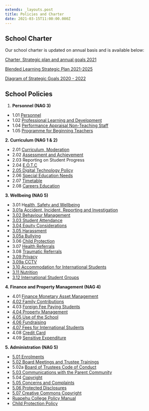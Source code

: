 ```yaml
---
extends: _layouts.post
title: Policies and Charter
date: 2021-03-15T11:00:00.000Z
---
```

## **School Charter**

Our school charter is updated on annual basis and is available below:

[Charter, Strategic plan and annual goals 2021](https://res.cloudinary.com/ruapehu-college/image/upload/v1615504356/Charter_Strategic_plan_and_annual_goals_2021_pocyxo.pdf)

[Blended Learning Strategic Plan 2021-2025](https://res.cloudinary.com/ruapehu-college/image/upload/v1615504355/Blended_Learning_Strategic_Plan_2021-2025_kfdogr.pdf)

[Diagram of Strategic Goals 2020 - 2022](https://res.cloudinary.com/ruapehu-college/image/upload/v1615504355/Diagram_of_Strategic_Goals_2020_-_2022_q04mxg.pdf)

## School Policies

1. **Personnel (NAG 3)**	

* 1.01	[Personnel](https://res.cloudinary.com/ruapehu-college/image/upload/v1615850528/Policy_-_personnel_zdwvzs.pdf)	
* 1.02	[Professional Learning and Development](https://res.cloudinary.com/ruapehu-college/image/upload/v1615847732/PERSONNEL-_PERFOMANACE_MANAGEMENT_PROFESSIONAL_LEARNING_DEVELOPMENT_rnr6zf.pdf)	
* 1.04	[Performance Appraisal Non-Teaching Staff](https://res.cloudinary.com/ruapehu-college/image/upload/v1615848063/PERFORMANCE_APPRAISAL_POLICY_NON-TEACHING_STAFF_p6965m.pdf)	
* 1.05	[Programme for Beginning Teachers](https://res.cloudinary.com/ruapehu-college/image/upload/v1615848063/Programme_for_beginning_teachers_knkght.pdf)



**2. Curriculum (NAG 1 & 2)**

* 2.01	[Curriculum, Moderation](https://res.cloudinary.com/ruapehu-college/image/upload/v1615847730/CURRICULUM_MODERATION_ASSESSMENT_ACHIEVEMENT_AND_REPORTING_POLICY_ni6qt5.pdf)
* 2.02	[Assessment and Achievement](https://res.cloudinary.com/ruapehu-college/image/upload/v1615847730/CURRICULUM_MODERATION_ASSESSMENT_ACHIEVEMENT_AND_REPORTING_POLICY_ni6qt5.pdf)	
* 2.03	Reporting on Student Progress	
* 2.04	[E.O.T.C	](https://res.cloudinary.com/ruapehu-college/image/upload/v1567644028/EOTC_Policy_Safety_Management_Plan_-_Version_2.1_26.08.19_kisqin.pdf)
* [2.05 Digital Technology Policy](https://res.cloudinary.com/ruapehu-college/image/upload/v1615504357/Policy_-_digital_technology_eiog2f.pdf)	
* 2.06	[Special Education Needs	](https://res.cloudinary.com/ruapehu-college/image/upload/v1615847729/EDUCATION_SUPPORT_FOR_STUDENTS_WITH_SPECIAL_NEEDS_qyb8lx.pdf)
* 2.07	[Timetable](https://res.cloudinary.com/ruapehu-college/image/upload/v1615847731/Timetable_Policy_tdel0x.pdf)	
* 2.08	[Careers Education](https://res.cloudinary.com/ruapehu-college/image/upload/v1615847726/CAREERS_EDUCATION_POLICY_gtwukg.pdf)	

**3.	Wellbeing (NAG 5)**

* 3.01	H[ealth, Safety and Wellbeing](https://res.cloudinary.com/ruapehu-college/image/upload/v1615847728/HEALTH_AND_SAFETY_WELLBEING_OF_STUDENTS_STAFF_AND_OTHER_PERSONS_lg6mdd.pdf)	
* [3.01a Accident, Incident, Reporting and Investigation](https://res.cloudinary.com/ruapehu-college/image/upload/v1615504355/Policy_-_accident_incident_reporting_and_investigation_w2ghmc.pdf)
* [3.02	Behaviour Management	](https://res.cloudinary.com/ruapehu-college/image/upload/v1615504356/Policy_-_behaviour_management_d2troa.pdf)
* [3.03	Student Attendance](https://res.cloudinary.com/ruapehu-college/image/upload/v1615504358/Policy_-_student_attendance_b8dhhs.pdf)
* [3.04 Equity Considerations](https://res.cloudinary.com/ruapehu-college/image/upload/v1615504357/Policy_-_equity_consideration_ccrhif.pdf)
* [3.05	Harassment](https://res.cloudinary.com/ruapehu-college/image/upload/v1615847728/Harassment_Policy_od0cth.pdf)	
* [3.05a Bullying](https://res.cloudinary.com/ruapehu-college/image/upload/v1615504355/Policy_-_anti-bullying_cdr7zb.pdf)
* 3.06	[Child Protection](https://res.cloudinary.com/ruapehu-college/image/upload/v1615847726/Child_Protection_Policy_ykwope.pdf)	
* 3.07	[Health Referrals](https://res.cloudinary.com/ruapehu-college/image/upload/v1615848618/Health_Policy_iqqnt4.pdf)	
* 3.08	[Traumatic Referrals](https://res.cloudinary.com/ruapehu-college/image/upload/v1615847731/Traumatic_Incidents_dxsdja.pdf)
* [3.09	Privacy](https://res.cloudinary.com/ruapehu-college/image/upload/v1615504359/Policy_-_privacy_uvycvr.pdf)
* [3.09a CCTV](https://res.cloudinary.com/ruapehu-college/image/upload/v1615504356/Policy_-_cctv_pv3ly4.pdf)	
* [3.10	Accommodation for International Students	](https://res.cloudinary.com/ruapehu-college/image/upload/v1615504358/Policy_-_international_accommodation_for_fee_paying_students_fbrinv.pdf)
* [3.11	Nutrition](https://res.cloudinary.com/ruapehu-college/image/upload/v1615504358/Policy_-_nutrition.docx_qlgp7i.pdf)
* [3.12	International Student Groups](https://res.cloudinary.com/ruapehu-college/image/upload/v1615504358/Policy_-_international_student_groups_uuzbck.pdf)

**4.	Finance and Property Management (NAG 4)**

* 4.01	[Finance Monetary Asset Management](https://res.cloudinary.com/ruapehu-college/image/upload/v1615847728/Finance_Monetary_Policy_dquse8.pdf)	
* [4.02 Family Contributions](https://res.cloudinary.com/ruapehu-college/image/upload/v1615504357/Policy_-_Family_Contributions_xtrs6c.pdf)
* 4.03 [Foreign Fee Paying Students](https://res.cloudinary.com/ruapehu-college/image/upload/v1615504358/Policy_-_foreign_fee_paying_students_kxawfs.pdf)
* [4.04 Property Management](https://res.cloudinary.com/ruapehu-college/image/upload/v1615504359/Policy_-_property_management_zrk2z5.pdf)
* [4.05 Use of the School](https://res.cloudinary.com/ruapehu-college/image/upload/v1615504359/Policy_-_use_of_school_ccgiqw.pdf)
* [4.06 Fundraising](https://res.cloudinary.com/ruapehu-college/image/upload/v1615504358/Policy_-_fundraising_krlnbk.pdf)
* [4.07	Fees for International Students	](https://res.cloudinary.com/ruapehu-college/image/upload/v1615504358/Policy_-_foreign_fee_paying_students_kxawfs.pdf)
* 4.08	[Credit Card	](https://res.cloudinary.com/ruapehu-college/image/upload/v1615847727/Credit_Card_Policy_q2uaj9.pdf)
* 4.09	[Sensitive Expenditure](https://res.cloudinary.com/ruapehu-college/image/upload/v1615847731/Sensitive_Expenditure_Policy_lwbwld.pdf)	

**5.	Administration (NAG 5)**

* [5.01	Enrolments](https://res.cloudinary.com/ruapehu-college/image/upload/v1615504357/Policy_-_enrolments_zjugln.pdf)
* [5.02	Board Meetings and Trustee Trainings](https://res.cloudinary.com/ruapehu-college/image/upload/v1615504356/Policy_-_Board_Meetings_zctmxe.pdf)
* 5.02a [Board of Trustees Code of Conduct](https://res.cloudinary.com/ruapehu-college/image/upload/v1615847726/BoT_Governance_egrwoq.pdf)
* [5.03 Communications with the Parent Community](https://res.cloudinary.com/ruapehu-college/image/upload/v1615504356/Policy_-_communications_with_parent_community_ue69ka.pdf)
* 5.04 [Copyright](https://res.cloudinary.com/ruapehu-college/image/upload/v1615504356/Policy_-_copyright_policy_gmbodf.pdf)	
* [5.05	Concerns and Complaints](https://res.cloudinary.com/ruapehu-college/image/upload/v1615504357/Policy_-_concerns_and_complaints_smnzii.pdf)	
* [5.06	Protected Disclosures](https://res.cloudinary.com/ruapehu-college/image/upload/v1615847730/PROTECTED_DISCLOSURES_bwpwia.pdf)	
* [5.07	Creative Commons Copyright	](https://res.cloudinary.com/ruapehu-college/image/upload/v1615847726/Creative_Commons_Copyright_Policy_prrnya.pdf)
* [Ruapehu College Policy Manual](https://res.cloudinary.com/ruapehu-college/image/upload/v1571090890/Ruapehu_College_POLICY_MANUAL_2019_2_Oct_2019_p7pcqo.pdf)
* [Child Protection Policy](https://res.cloudinary.com/ruapehu-college/image/upload/v1567643373/Child_protection_policy_2019_qmvqdt.pdf)
